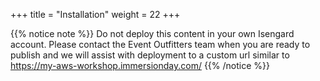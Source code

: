 +++
title = "Installation"
weight = 22
+++



{{% notice note %}}
Do not deploy this content in your own Isengard account. Please contact the Event Outfitters team when you are ready to publish and we will assist with deployment to a custom url similar to https://my-aws-workshop.immersionday.com/
{{% /notice %}}
